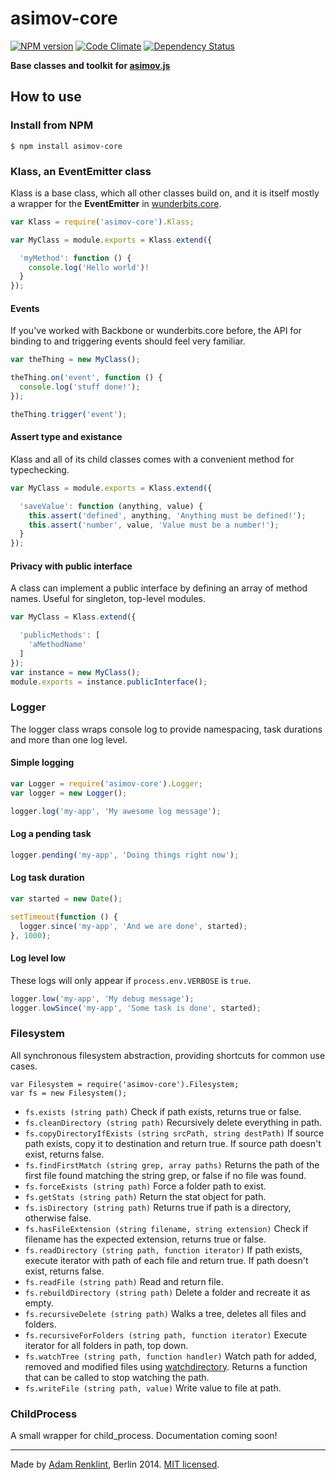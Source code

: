 asimov-core
================

[![NPM version](https://badge.fury.io/js/asimov-core.png)](http://badge.fury.io/js/asimov-core) [![Code Climate](https://codeclimate.com/github/adamrenklint/asimov-core.png)](https://codeclimate.com/github/adamrenklint/asimov-core) [![Dependency Status](https://david-dm.org/adamrenklint/asimov-core.png?theme=shields.io)](https://david-dm.org/adamrenklint/asimov-core)

**Base classes and toolkit for [asimov.js](http://asimovjs.org)**

## How to use

### Install from NPM

    $ npm install asimov-core

### Klass, an EventEmitter class

Klass is a base class, which all other classes build on, and it is itself mostly a wrapper for the **EventEmitter** in [wunderbits.core](https://github.com/wunderlist/wunderbits.core/).

```javascript
var Klass = require('asimov-core').Klass;

var MyClass = module.exports = Klass.extend({

  'myMethod': function () {
    console.log('Hello world')!
  }
});
```

#### Events

If you've worked with Backbone or wunderbits.core before, the API for binding to and triggering events should feel very familiar.

```javascript
var theThing = new MyClass();

theThing.on('event', function () {
  console.log('stuff done!');
});

theThing.trigger('event');
```

#### Assert type and existance

Klass and all of its child classes comes with a convenient method for typechecking.

```javascript
var MyClass = module.exports = Klass.extend({

  'saveValue': function (anything, value) {
    this.assert('defined', anything, 'Anything must be defined!');
    this.assert('number', value, 'Value must be a number!');
  }
});
```

#### Privacy with public interface

A class can implement a public interface by defining an array of method names. Useful for singleton, top-level modules.

```javascript
var MyClass = Klass.extend({

  'publicMethods': [
    'aMethodName'
  ]
});
var instance = new MyClass();
module.exports = instance.publicInterface();
```

### Logger

The logger class wraps console log to provide namespacing, task durations and more than one log level.

#### Simple logging

```javascript
var Logger = require('asimov-core').Logger;
var logger = new Logger();

logger.log('my-app', 'My awesome log message');
```

#### Log a pending task

```javascript
logger.pending('my-app', 'Doing things right now');
```

#### Log task duration

```javascript
var started = new Date();

setTimeout(function () {
  logger.since('my-app', 'And we are done', started);
}, 1000);
```

#### Log level low

These logs will only appear if ```process.env.VERBOSE``` is ```true```.

```javascript
logger.low('my-app', 'My debug message');
logger.lowSince('my-app', 'Some task is done', started);
```

### Filesystem

All synchronous filesystem abstraction, providing shortcuts for common use cases.

```
var Filesystem = require('asimov-core').Filesystem;
var fs = new Filesystem();
```

- ```fs.exists (string path)``` Check if path exists, returns true or false.
- ```fs.cleanDirectory (string path)``` Recursively delete everything in path.
- ```fs.copyDirectoryIfExists (string srcPath, string destPath)``` If source path exists, copy it to destination and return true. If source path doesn't exist, returns false.
- ```fs.findFirstMatch (string grep, array paths)``` Returns the path of the first file found matching the string grep, or false if no file was found.
- ```fs.forceExists (string path)``` Force a folder path to exist.
- ```fs.getStats (string path)``` Return the stat object for path.
- ```fs.isDirectory (string path)``` Returns true if path is a directory, otherwise false.
- ```fs.hasFileExtension (string filename, string extension)``` Check if filename has the expected extension, returns true or false.
- ```fs.readDirectory (string path, function iterator)``` If path exists, execute iterator with path of each file and return true. If path doesn't exist, returns false.
- ```fs.readFile (string path)``` Read and return file.
- ```fs.rebuildDirectory (string path)``` Delete a folder and recreate it as empty.
- ```fs.recursiveDelete (string path)``` Walks a tree, deletes all files and folders.
- ```fs.recursiveForFolders (string path, function iterator)``` Execute iterator for all folders in path, top down.
- ```fs.watchTree (string path, function handler)``` Watch path for added, removed and modified files using [watchdirectory](https://www.npmjs.org/package/watchdirectory). Returns a function that can be called to stop watching the path.
- ```fs.writeFile (string path, value)``` Write value to file at path.

### ChildProcess

A small wrapper for child_process. Documentation coming soon!

---

Made by [Adam Renklint](http://adamrenklint.com), Berlin 2014. [MIT licensed](https://github.com/adamrenklint/asimov-test/blob/master/LICENSE).
